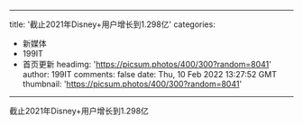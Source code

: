 
---
title: '截止2021年Disney+用户增长到1.298亿'
categories: 
 - 新媒体
 - 199IT
 - 首页更新
headimg: 'https://picsum.photos/400/300?random=8041'
author: 199IT
comments: false
date: Thu, 10 Feb 2022 13:27:52 GMT
thumbnail: 'https://picsum.photos/400/300?random=8041'
---

<div>   
截止2021年Disney+用户增长到1.298亿  
</div>
            
